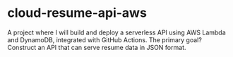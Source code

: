 # cloud-resume-api-aws
A project where I will build and deploy a serverless API using AWS Lambda and DynamoDB, integrated with GitHub Actions. The primary goal? Construct an API that can serve resume data in JSON format.
